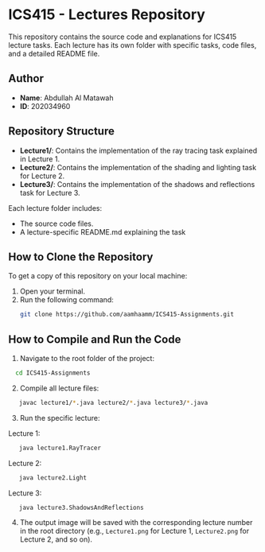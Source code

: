 # ICS415 - Lectures Repository

This repository contains the source code and explanations for ICS415 lecture tasks. Each lecture has its own folder with specific tasks, code files, and a detailed README file.

## Author

- **Name**: Abdullah Al Matawah
- **ID**: 202034960

## Repository Structure

- **Lecture1/**: Contains the implementation of the ray tracing task explained in Lecture 1.
- **Lecture2/**: Contains the implementation of the shading and lighting task for Lecture 2.
- **Lecture3/**: Contains the implementation of the shadows and reflections task for Lecture 3.

Each lecture folder includes:

- The source code files.
- A lecture-specific README.md explaining the task

## How to Clone the Repository

To get a copy of this repository on your local machine:

1. Open your terminal.
2. Run the following command:
   ```bash
   git clone https://github.com/aamhaamm/ICS415-Assignments.git
   ```

## How to Compile and Run the Code

1. Navigate to the root folder of the project:

```bash
  cd ICS415-Assignments
```

2. Compile all lecture files:

```bash
   javac lecture1/*.java lecture2/*.java lecture3/*.java
```

3. Run the specific lecture:

Lecture 1:

```bash
   java lecture1.RayTracer
```

Lecture 2:

```bash
   java lecture2.Light
```

Lecture 3:

```bash
   java lecture3.ShadowsAndReflections
```

4. The output image will be saved with the corresponding lecture number in the root directory (e.g., `Lecture1.png` for Lecture 1, `Lecture2.png` for Lecture 2, and so on).
